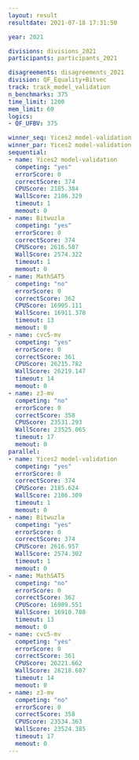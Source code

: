 ```yaml
---
layout: result
resultdate: 2021-07-18 17:31:50

year: 2021

divisions: divisions_2021
participants: participants_2021

disagreements: disagreements_2021
division: QF_Equality+Bitvec
track: track_model_validation
n_benchmarks: 375
time_limit: 1200
mem_limit: 60
logics:
- QF_UFBV: 375

winner_seq: Yices2 model-validation
winner_par: Yices2 model-validation
sequential:
- name: Yices2 model-validation
  competing: "yes"
  errorScore: 0
  correctScore: 374
  CPUScore: 2185.384
  WallScore: 2186.329
  timeout: 1
  memout: 0
- name: Bitwuzla
  competing: "yes"
  errorScore: 0
  correctScore: 374
  CPUScore: 2616.587
  WallScore: 2574.322
  timeout: 1
  memout: 0
- name: MathSAT5
  competing: "no"
  errorScore: 0
  correctScore: 362
  CPUScore: 16905.111
  WallScore: 16911.378
  timeout: 13
  memout: 0
- name: cvc5-mv
  competing: "yes"
  errorScore: 0
  correctScore: 361
  CPUScore: 26215.782
  WallScore: 26219.147
  timeout: 14
  memout: 0
- name: z3-mv
  competing: "no"
  errorScore: 0
  correctScore: 358
  CPUScore: 23531.293
  WallScore: 23525.065
  timeout: 17
  memout: 0
parallel:
- name: Yices2 model-validation
  competing: "yes"
  errorScore: 0
  correctScore: 374
  CPUScore: 2185.624
  WallScore: 2186.309
  timeout: 1
  memout: 0
- name: Bitwuzla
  competing: "yes"
  errorScore: 0
  correctScore: 374
  CPUScore: 2616.957
  WallScore: 2574.302
  timeout: 1
  memout: 0
- name: MathSAT5
  competing: "no"
  errorScore: 0
  correctScore: 362
  CPUScore: 16909.551
  WallScore: 16910.788
  timeout: 13
  memout: 0
- name: cvc5-mv
  competing: "yes"
  errorScore: 0
  correctScore: 361
  CPUScore: 26221.662
  WallScore: 26218.607
  timeout: 14
  memout: 0
- name: z3-mv
  competing: "no"
  errorScore: 0
  correctScore: 358
  CPUScore: 23534.363
  WallScore: 23524.385
  timeout: 17
  memout: 0
---
```

